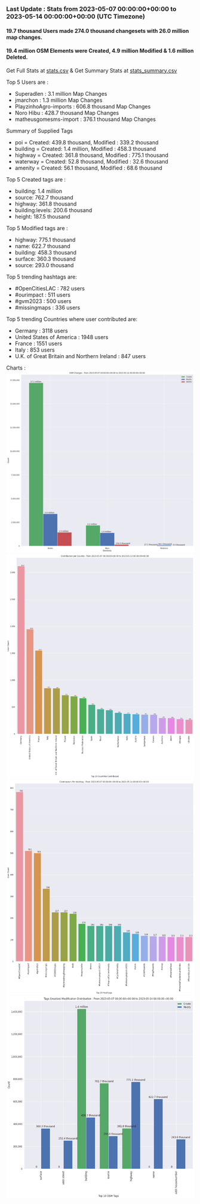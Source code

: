 ### Last Update : Stats from 2023-05-07 00:00:00+00:00 to 2023-05-14 00:00:00+00:00 (UTC Timezone)

#### 19.7 thousand Users made 274.0 thousand changesets with 26.0 million map changes.
#### 19.4 million OSM Elements were Created, 4.9 million Modified & 1.6 million Deleted.
Get Full Stats at [stats.csv](/stats/Global/Weekly/stats.csv)
 & Get Summary Stats at [stats_summary.csv](/stats/Global/Weekly/stats_summary.csv)

Top 5 Users are : 
- Superadlen : 3.1 million Map Changes
- jmarchon : 1.3 million Map Changes
- PlayzinhoAgro-imports : 606.8 thousand Map Changes
- Noro Hibu : 428.7 thousand Map Changes
- matheusgomesms-import : 376.1 thousand Map Changes

Summary of Supplied Tags
- poi = Created: 439.8 thousand, Modified : 339.2 thousand
- building = Created: 1.4 million, Modified : 458.3 thousand
- highway = Created: 361.8 thousand, Modified : 775.1 thousand
- waterway = Created: 52.8 thousand, Modified : 32.6 thousand
- amenity = Created: 56.1 thousand, Modified : 68.6 thousand


Top 5 Created tags are :
- building: 1.4 million
- source: 762.7 thousand
- highway: 361.8 thousand
- building:levels: 200.6 thousand
- height: 187.5 thousand


Top 5 Modified tags are :
- highway: 775.1 thousand
- name: 622.7 thousand
- building: 458.3 thousand
- surface: 360.3 thousand
- source: 293.0 thousand


Top 5 trending hashtags are:
- #OpenCitiesLAC : 782 users
- #ourimpact : 511 users
- #gvm2023 : 500 users
- #missingmaps : 336 users


Top 5 trending Countries where user contributed are:
- Germany : 3118 users
- United States of America : 1948 users
- France : 1551 users
- Italy : 853 users
- U.K. of Great Britain and Northern Ireland : 847 users


 Charts : 
![Alt text](./stats_osm_changes.png) 
![Alt text](./stats_users_per_country.png) 
![Alt text](./stats_users_per_hashtag.png) 
![Alt text](./stats_tags.png) 
